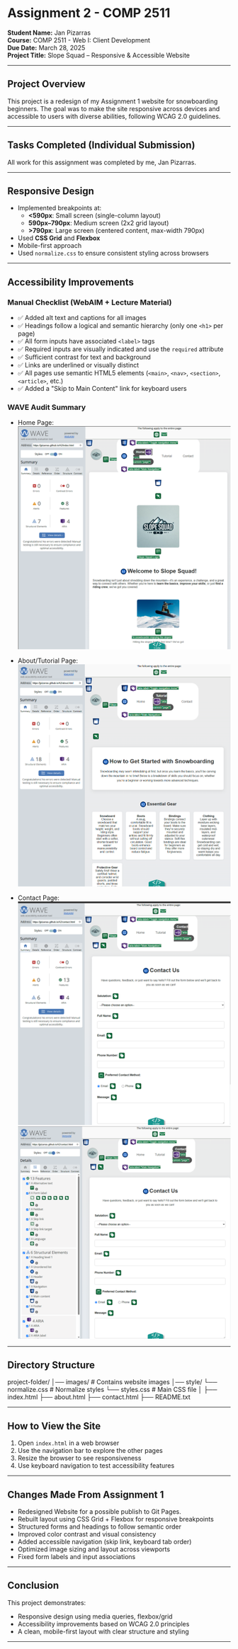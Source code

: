# Assignment 2 - COMP 2511

**Student Name:** Jan Pizarras  
**Course:** COMP 2511 - Web I: Client Development  
**Due Date:** March 28, 2025  
**Project Title:** Slope Squad – Responsive & Accessible Website  

---

## Project Overview

This project is a redesign of my Assignment 1 website for snowboarding beginners. The goal was to make the site responsive across devices and accessible to users with diverse abilities, following WCAG 2.0 guidelines.

---

## Tasks Completed (Individual Submission)

All work for this assignment was completed by me, Jan Pizarras.

---

## Responsive Design

- Implemented breakpoints at:
  - **<590px**: Small screen (single-column layout)
  - **590px–790px**: Medium screen (2x2 grid layout)
  - **>790px**: Large screen (centered content, max-width 790px)
- Used **CSS Grid** and **Flexbox**
- Mobile-first approach
- Used `normalize.css` to ensure consistent styling across browsers

---

## Accessibility Improvements

### Manual Checklist (WebAIM + Lecture Material)
- ✅ Added alt text and captions for all images
- ✅ Headings follow a logical and semantic hierarchy (only one `<h1>` per page)
- ✅ All form inputs have associated `<label>` tags
- ✅ Required inputs are visually indicated and use the `required` attribute
- ✅ Sufficient contrast for text and background
- ✅ Links are underlined or visually distinct
- ✅ All pages use semantic HTML5 elements (`<main>`, `<nav>`, `<section>`, `<article>`, etc.)
- ✅ Added a "Skip to Main Content" link for keyboard users

### WAVE Audit Summary

- Home Page:
![alt text](image.png)

- About/Tutorial Page:
![alt text](image-1.png)

- Contact Page:
![alt text](images/image-1.png)
![alt text](images/image.png)

---

## Directory Structure

project-folder/ 
│── images/ # Contains website images 
│── style/ 
  └──  normalize.css # Normalize styles 
  └──  styles.css # Main CSS file 
│ 
├── index.html 
├── about.html 
├── contact.html 
├── README.txt

---

## How to View the Site

1. Open `index.html` in a web browser
2. Use the navigation bar to explore the other pages
3. Resize the browser to see responsiveness
4. Use keyboard navigation to test accessibility features

---

## Changes Made From Assignment 1

- Redesigned Website for a possible publish to Git Pages.
- Rebuilt layout using CSS Grid + Flexbox for responsive breakpoints
- Structured forms and headings to follow semantic order
- Improved color contrast and visual consistency
- Added accessible navigation (skip link, keyboard tab order)
- Optimized image sizing and layout across viewports
- Fixed form labels and input associations

---

## Conclusion

This project demonstrates:
- Responsive design using media queries, flexbox/grid
- Accessibility improvements based on WCAG 2.0 principles
- A clean, mobile-first layout with clear structure and styling

---
